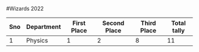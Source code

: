 
#Wizards 2022


|Sno | Department | First Place | Second Place | Third Place | Total tally|
|---|---|---|---|---|---|
1   | Physics    | 1           | 2            |  8          | 11   |

